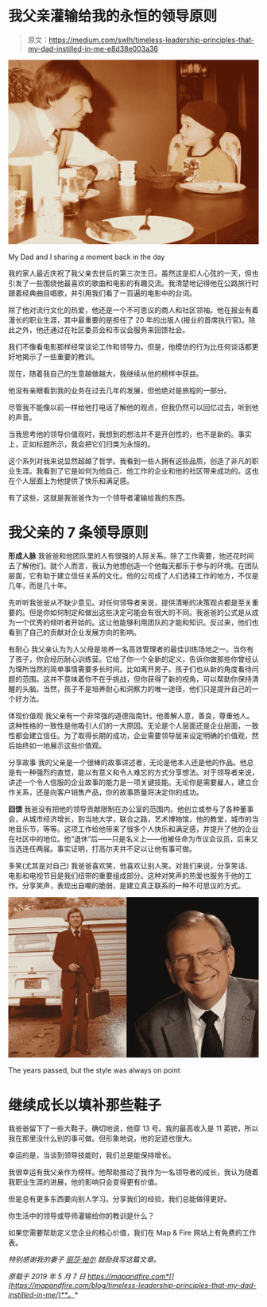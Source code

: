 # 我父亲灌输给我的永恒的领导原则

> 原文：<https://medium.com/swlh/timeless-leadership-principles-that-my-dad-instilled-in-me-e8d38e003a36>

![](img/cbb39a10c0803c0bcf52013507446a59.png)

My Dad and I sharing a moment back in the day

我的家人最近庆祝了我父亲去世后的第三次生日。虽然这是扣人心弦的一天，但也引发了一些围绕他最喜欢的歌曲和电影的有趣交流。我清楚地记得他在公路旅行时跟着经典曲目唱歌，并引用我们看了一百遍的电影中的台词。

除了他对流行文化的热爱，他还是一个不可思议的商人和社区领袖。他在报业有着漫长的职业生涯，其中最重要的是担任了 20 年的出版人(报业的首席执行官)。除此之外，他还通过在社区委员会和市议会服务来回馈社会。

我们不像看电影那样经常谈论工作和领导力。但是，他模仿的行为比任何谈话都更好地揭示了一些重要的教训。

现在，随着我自己的生意越做越大，我继续从他的榜样中获益。

他没有亲眼看到我的业务在过去几年的发展，但他绝对是旅程的一部分。

尽管我不能像以前一样给他打电话了解他的观点，但我仍然可以回忆过去，听到他的声音。

当我思考他的领导价值观时，我想到的想法并不是开创性的，也不是新的。事实上，正如标题所示，我会把它们归类为永恒的。

这个系列对我来说显然超越了哲学。我看到一些人拥有这些品质，创造了非凡的职业生涯。我看到了它是如何为他自己、他工作的企业和他的社区带来成功的。这也在个人层面上为他提供了快乐和满足感。

有了这些，这就是我爸爸作为一个领导者灌输给我的东西。

# 我父亲的 7 条领导原则

**形成人脉**
我爸爸和他团队里的人有很强的人际关系。除了工作需要，他还花时间去了解他们。就个人而言，我认为他想创造一个他每天都乐于参与的环境。在团队层面，它有助于建立信任关系的文化。他的公司成了人们选择工作的地方，不仅是几年，而是几十年。

先听听我爸爸从不缺少意见。对任何领导者来说，提供清晰的决策观点都是至关重要的。但是你如何制定和做出这些决定可能会有很大的不同。我爸爸的公式是从成为一个优秀的倾听者开始的。这让他能够利用团队的才能和知识。反过来，他们也看到了自己的贡献对企业发展方向的影响。

有耐心
我父亲认为为人父母是培养一名高效管理者的最佳训练场地之一。当你有了孩子，你会经历耐心训练营。它给了你一个全新的定义，告诉你做那些你曾经认为理所当然的简单事情需要多长时间。比如离开房子。孩子们也从新的角度看待问题的范围。这并不意味着你不在乎挑战，但你获得了新的视角，可以帮助你保持清醒的头脑。当然，孩子不是培养耐心和洞察力的唯一途径，他们只是提升自己的一个好方法。

体现价值观
我父亲有一个非常强的道德指南针。他善解人意，善良，尊重他人。这种性格的一致性是他吸引人们的一大原因。无论是个人层面还是企业层面，一致性都会建立信任。为了取得长期的成功，企业需要领导层来设定明确的价值观，然后始终如一地展示这些价值观。

分享故事
我的父亲是一个很棒的故事讲述者，无论是他本人还是他的作品。他总是有一种强烈的直觉，能以有意义和令人难忘的方式分享想法。对于领导者来说，讲述一个令人信服的企业故事的能力是一项关键技能。无论你是需要雇人，建立合作关系，还是向客户销售产品，你的故事质量将决定你的成功。

**回馈**
我爸没有把他的领导贡献限制在办公室的范围内。他创立或参与了各种董事会，从城市经济增长，到当地大学，联合之路，艺术博物馆，他的教堂，城市的当地音乐节，等等。这项工作给他带来了很多个人快乐和满足感，并提升了他的企业在社区中的地位。他“退休”后——只是名义上——他被任命为市议会议员，后来又当选连任两届。事实证明，打高尔夫并不足以让他有事可做。

多笑(尤其是对自己)
我爸爸喜欢笑，他喜欢让别人笑。对我们来说，分享笑话、电影和电视节目是我们纽带的重要组成部分。这种对笑声的热爱也服务于他的工作。分享笑声，表现出自嘲的脆弱，是建立真正联系的一种不可思议的方式。

![](img/054406a3bd50097c3b98579f48599e50.png)

The years passed, but the style was always on point

# 继续成长以填补那些鞋子

我爸爸留下了一些大鞋子。确切地说，他穿 13 号。我的最高收入是 11 英镑，所以我在那里没什么别的事可做。但形象地说，他的足迹也很大。

幸运的是，当谈到领导技能时，我们总是能保持增长。

我很幸运有我父亲作为榜样。他帮助推动了我作为一名领导者的成长，我认为随着我职业生涯的进展，他的影响只会变得更有价值。

但是总有更多东西要向别人学习。分享我们的经验，我们总能做得更好。

你生活中的领导或导师灌输给你的教训是什么？

如果您需要帮助定义您企业的核心价值，我们在 Map & Fire 网站上有免费的工作表。

*特别感谢我的妻子* [*丽莎·帕尔*](https://medium.com/u/769130e4bc67?source=post_page-----e8d38e003a36--------------------------------) *鼓励我写这篇文章。*

*原载于 2019 年 5 月 7 日 https://mapandfire.com*[](https://mapandfire.com/blog/timeless-leadership-principles-that-my-dad-instilled-in-me/)**。**